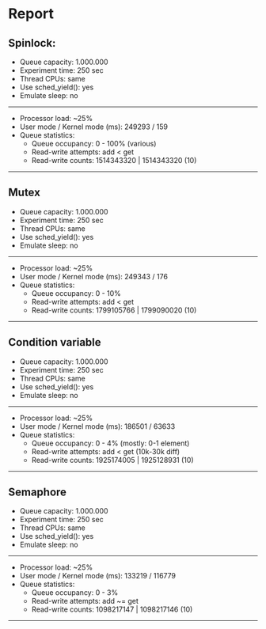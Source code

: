 # Report 

## Spinlock:
- Queue capacity: 1.000.000
- Experiment time: 250 sec
- Thread CPUs: same
- Use sched_yield(): yes
- Emulate sleep: no
---
- Processor load: ~25%
- User mode / Kernel mode (ms): 249293 / 159
- Queue statistics:
  + Queue occupancy: 0 - 100% (various)
  + Read-write attempts: add < get
  + Read-write counts: 1514343320 | 1514343320 (10)
---

## Mutex
- Queue capacity: 1.000.000
- Experiment time: 250 sec
- Thread CPUs: same
- Use sched_yield(): yes
- Emulate sleep: no
---
- Processor load: ~25%
- User mode / Kernel mode (ms): 249343 / 176
- Queue statistics:
    + Queue occupancy: 0 - 10%
    + Read-write attempts: add < get
    + Read-write counts: 1799105766 | 1799090020 (10) 
---

## Condition variable
- Queue capacity: 1.000.000
- Experiment time: 250 sec
- Thread CPUs: same
- Use sched_yield(): yes
- Emulate sleep: no
---
- Processor load: ~25%
- User mode / Kernel mode (ms): 186501 / 63633
- Queue statistics:
    + Queue occupancy: 0 - 4% (mostly: 0-1 element)
    + Read-write attempts: add < get (10k-30k diff)
    + Read-write counts:  1925174005 | 1925128931 (10)
---

## Semaphore
- Queue capacity: 1.000.000
- Experiment time: 250 sec
- Thread CPUs: same
- Use sched_yield(): yes
- Emulate sleep: no
---
- Processor load: ~25%
- User mode / Kernel mode (ms): 133219 / 116779
- Queue statistics:
    + Queue occupancy: 0 - 3%
    + Read-write attempts: add ~= get
    + Read-write counts: 1098217147 | 1098217146 (10)
---
